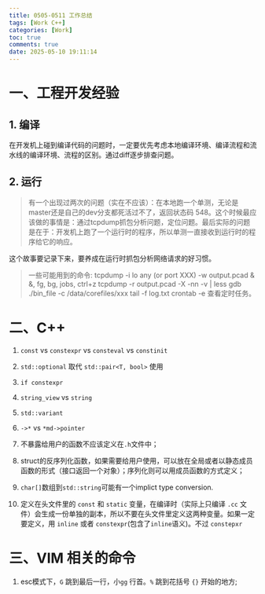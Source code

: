 ```yaml
---
title: 0505-0511 工作总结
tags: [Work C++]
categories: [Work]
toc: true
comments: true
date: 2025-05-10 19:11:14
---
```


# 一、工程开发经验
## 1. 编译
在开发机上碰到编译代码的问题时，一定要优先考虑本地编译环境、编译流程和流水线的编译环境、流程的区别。通过diff逐步排查问题。

## 2. 运行
> 有一个出现过两次的问题（实在不应该）：在本地跑一个单测，无论是master还是自己的dev分支都死活过不了，返回状态码 548。这个时候最应该做的事情是：通过tcpdump抓包分析问题，定位问题。最后实际的问题是在于：开发机上跑了一个运行时的程序，所以单测一直接收到运行时的程序给它的响应。

这个故事要记录下来，要养成在运行时抓包分析网络请求的好习惯。

> 一些可能用到的命令:
> tcpdump -i lo any (or port XXX) -w output.pcad &
> &, fg, bg, jobs, ctrl+z
> tcpdump -r output.pcad -X -nn -v | less
> gdb ./bin_file -c /data/corefiles/xxx
> tail -f log.txt
> crontab -e 查看定时任务。




# 二、C++

1. `const` vs `constexpr` vs `consteval` vs `constinit`

2. `std::optional` 取代 `std::pair<T, bool>` 使用

3. `if constexpr`

4. `string_view` vs `string`

5. `std::variant`

6. `->*` vs `*md->pointer`

7. 不暴露给用户的函数不应该定义在`.h`文件中；

8. struct的反序列化函数，如果需要给用户使用，可以放在全局或者以静态成员函数的形式（接口返回一个对象）；序列化则可以用成员函数的方式定义；

9. `char[]`数组到`std::string`可能有一个implict type conversion.

10. 定义在头文件里的 `const` 和 `static` 变量，在编译时（实际上只编译 `.cc` 文件）会生成一份单独的副本，所以不要在头文件里定义这两种变量。如果一定要定义，用 `inline` 或者 `constexpr`(包含了`inline`语义)。不过 `constepxr` 


# 三、VIM 相关的命令

1. esc模式下，`G` 跳到最后一行，小`gg` 行首。`%` 跳到花括号 `{}` 开始的地方;
